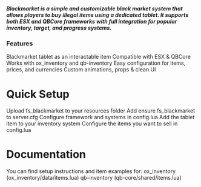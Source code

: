 ##### Blackmarket is a simple and customizable black market system that allows players to buy illegal items using a dedicated tablet. It supports both ESX and QBCore frameworks with full integration for popular inventory, target, and progress systems.

### Features
Blackmarket tablet as an interactable item
Compatible with ESX & QBCore
Works with ox_inventory and qb-inventory
Easy configuration for items, prices, and currencies
Custom animations, props & clean UI

# Quick Setup
Upload fs_blackmarket to your resources folder
Add ensure fs_blackmarket to server.cfg
Configure framework and systems in config.lua
Add the tablet item to your inventory system
Configure the items you want to sell in config.lua

# Documentation
You can find setup instructions and item examples for:
ox_inventory (ox_inventory/data/items.lua)
qb-inventory (qb-core/shared/items.lua)